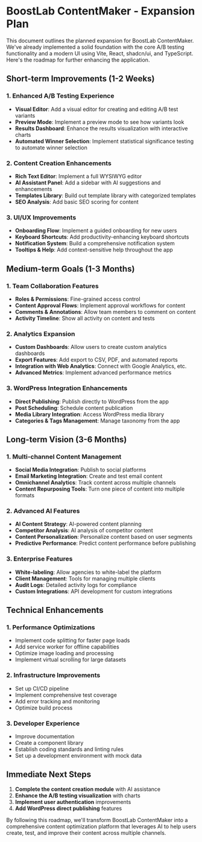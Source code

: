 # BoostLab ContentMaker - Expansion Plan

This document outlines the planned expansion for BoostLab ContentMaker. We've already implemented a solid foundation with the core A/B testing functionality and a modern UI using Vite, React, shadcn/ui, and TypeScript. Here's the roadmap for further enhancing the application.

## Short-term Improvements (1-2 Weeks)

### 1. Enhanced A/B Testing Experience
- **Visual Editor**: Add a visual editor for creating and editing A/B test variants
- **Preview Mode**: Implement a preview mode to see how variants look
- **Results Dashboard**: Enhance the results visualization with interactive charts
- **Automated Winner Selection**: Implement statistical significance testing to automate winner selection

### 2. Content Creation Enhancements
- **Rich Text Editor**: Implement a full WYSIWYG editor
- **AI Assistant Panel**: Add a sidebar with AI suggestions and enhancements
- **Templates Library**: Build out template library with categorized templates
- **SEO Analysis**: Add basic SEO scoring for content

### 3. UI/UX Improvements
- **Onboarding Flow**: Implement a guided onboarding for new users
- **Keyboard Shortcuts**: Add productivity-enhancing keyboard shortcuts
- **Notification System**: Build a comprehensive notification system
- **Tooltips & Help**: Add context-sensitive help throughout the app

## Medium-term Goals (1-3 Months)

### 1. Team Collaboration Features
- **Roles & Permissions**: Fine-grained access control
- **Content Approval Flows**: Implement approval workflows for content
- **Comments & Annotations**: Allow team members to comment on content
- **Activity Timeline**: Show all activity on content and tests

### 2. Analytics Expansion
- **Custom Dashboards**: Allow users to create custom analytics dashboards
- **Export Features**: Add export to CSV, PDF, and automated reports
- **Integration with Web Analytics**: Connect with Google Analytics, etc.
- **Advanced Metrics**: Implement advanced performance metrics

### 3. WordPress Integration Enhancements
- **Direct Publishing**: Publish directly to WordPress from the app
- **Post Scheduling**: Schedule content publication
- **Media Library Integration**: Access WordPress media library
- **Categories & Tags Management**: Manage taxonomy from the app

## Long-term Vision (3-6 Months)

### 1. Multi-channel Content Management
- **Social Media Integration**: Publish to social platforms
- **Email Marketing Integration**: Create and test email content
- **Omnichannel Analytics**: Track content across multiple channels
- **Content Repurposing Tools**: Turn one piece of content into multiple formats

### 2. Advanced AI Features
- **AI Content Strategy**: AI-powered content planning
- **Competitor Analysis**: AI analysis of competitor content
- **Content Personalization**: Personalize content based on user segments
- **Predictive Performance**: Predict content performance before publishing

### 3. Enterprise Features
- **White-labeling**: Allow agencies to white-label the platform
- **Client Management**: Tools for managing multiple clients
- **Audit Logs**: Detailed activity logs for compliance
- **Custom Integrations**: API development for custom integrations

## Technical Enhancements

### 1. Performance Optimizations
- Implement code splitting for faster page loads
- Add service worker for offline capabilities
- Optimize image loading and processing
- Implement virtual scrolling for large datasets

### 2. Infrastructure Improvements
- Set up CI/CD pipeline
- Implement comprehensive test coverage
- Add error tracking and monitoring
- Optimize build process

### 3. Developer Experience
- Improve documentation
- Create a component library
- Establish coding standards and linting rules
- Set up a development environment with mock data

## Immediate Next Steps

1. **Complete the content creation module** with AI assistance
2. **Enhance the A/B testing visualization** with charts
3. **Implement user authentication** improvements
4. **Add WordPress direct publishing** features

By following this roadmap, we'll transform BoostLab ContentMaker into a comprehensive content optimization platform that leverages AI to help users create, test, and improve their content across multiple channels.